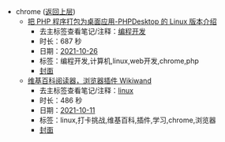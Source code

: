 - chrome ([返回上层](../))
    - [把 PHP 程序打包为桌面应用-PHPDesktop 的 Linux 版本介绍](https://www.bilibili.com/video/BV11R4y1J7c3)
        - 去主标签查看笔记/注释：[编程开发](../markmap/编程开发.html)
        - 时长：687 秒
        - 日期：[2021-10-26](../markmap/202110.html)
        - 标签：编程开发,计算机,linux,web开发,chrome,php
        - [封面](http://i0.hdslb.com/bfs/archive/d41d28b8f687914b5ab7b376a5c9c0ea67aa926a.jpg)
    - [维基百科阅读器，浏览器插件 Wikiwand](https://www.bilibili.com/video/BV1if4y177RX)
        - 去主标签查看笔记/注释：[linux](../markmap/linux.html)
        - 时长：486 秒
        - 日期：[2021-10-11](../markmap/202110.html)
        - 标签：linux,打卡挑战,维基百科,插件,学习,chrome,浏览器
        - [封面](http://i1.hdslb.com/bfs/archive/8a8dd6fab1b64d885748b995feaf14d8c0aef8d7.jpg)
